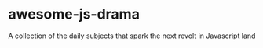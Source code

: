# awesome-js-drama
A collection of the daily subjects that spark the next revolt in Javascript land
